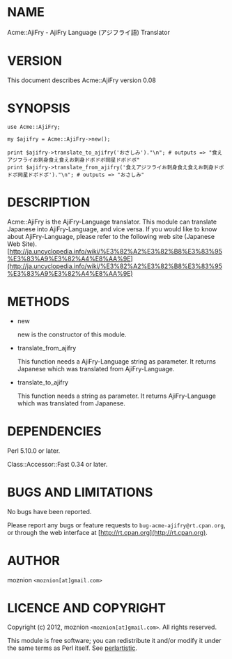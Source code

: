 # NAME

Acme::AjiFry - AjiFry Language (アジフライ語) Translator



# VERSION

This document describes Acme::AjiFry version 0.08



# SYNOPSIS

    use Acme::AjiFry;

    my $ajifry = Acme::AjiFry->new();

    print $ajifry->translate_to_ajifry('おさしみ')."\n"; # outputs => "食えアジフライお刺身食え食えお刺身ドボドボ岡星ドボドボ"
    print $ajifry->translate_from_ajifry('食えアジフライお刺身食え食えお刺身ドボドボ岡星ドボドボ')."\n"; # outputs => "おさしみ"



# DESCRIPTION

Acme::AjiFry is the AjiFry-Language translator.
This module can translate Japanese into AjiFry-Language, and vice versa.
If you would like to know about AjiFry-Language, please refer to the following web site (Japanese Web Site).
[http://ja.uncyclopedia.info/wiki/%E3%82%A2%E3%82%B8%E3%83%95%E3%83%A9%E3%82%A4%E8%AA%9E](http://ja.uncyclopedia.info/wiki/%E3%82%A2%E3%82%B8%E3%83%95%E3%83%A9%E3%82%A4%E8%AA%9E)

# METHODS

- new

    new is the constructor of this module.

- translate\_from\_ajifry

    This function needs a AjiFry-Language string as parameter.
    It returns Japanese which was translated from AjiFry-Language.

- translate\_to\_ajifry

    This function needs a string as parameter.
    It returns AjiFry-Language which was translated from Japanese.

# DEPENDENCIES

Perl 5.10.0 or later.

Class::Accessor::Fast 0.34 or later.

# BUGS AND LIMITATIONS

No bugs have been reported.

Please report any bugs or feature requests to
`bug-acme-ajifry@rt.cpan.org`, or through the web interface at
[http://rt.cpan.org](http://rt.cpan.org).



# AUTHOR

moznion  `<moznion[at]gmail.com>`



# LICENCE AND COPYRIGHT

Copyright (c) 2012, moznion `<moznion[at]gmail.com>`. All rights reserved.

This module is free software; you can redistribute it and/or
modify it under the same terms as Perl itself. See [perlartistic](http://search.cpan.org/perldoc?perlartistic).
